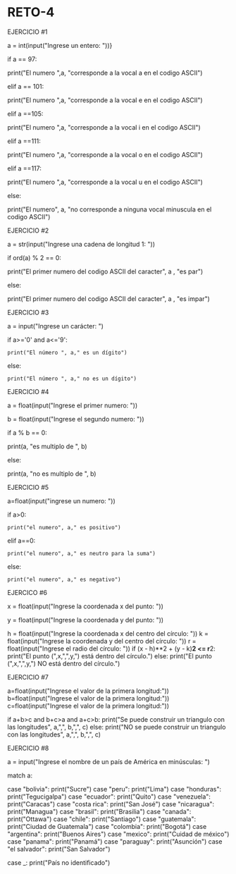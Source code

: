 # RETO-4

EJERCICIO #1

a = int(input("Ingrese un entero: "))}

if a == 97:

  print("El numero ",a, "corresponde a la vocal a en el codigo ASCII")
  
elif a == 101:

  print("El numero ",a, "corresponde a la vocal e en el codigo ASCII")
  
elif a ==105:

  print("El numero ",a, "corresponde a la vocal i en el codigo ASCII")
  
elif a ==111:

  print("El numero ",a, "corresponde a la vocal o en el codigo ASCII")

elif a ==117:

  print("El numero ",a, "corresponde a la vocal u en el codigo ASCII")
  
else:

  print("El numero", a, "no corresponde a ninguna vocal minuscula en el codigo ASCII")



EJERCICIO #2

a = str(input("Ingrese una cadena de longitud 1: "))

if ord(a) % 2 == 0:

  print("El primer numero del codigo ASCII del caracter", a , "es par")
  
else:

  print("El primer numero del codigo ASCII del caracter", a , "es impar")



EJERCICIO #3

a = input("Ingrese un carácter: ")

if a>='0' and a<='9':

    print("El número ", a," es un dígito")
    
else:

    print("El número ", a," no es un dígito")



EJERCICIO #4

a = float(input("Ingrese el primer numero: "))

b = float(input("Ingrese el segundo numero: "))

if a % b == 0:

  print(a, "es multiplo de ", b)
  
else:

  print(a, "no es multiplo de ", b)



EJERCICIO #5

a=float(input("ingrese un numero: "))

if a>0:

    print("el numero", a," es positivo")
elif a==0:

    print("el numero", a," es neutro para la suma")
else:

    print("el numero", a," es negativo")



EJERCICO #6

x = float(input("Ingrese la coordenada x del punto: "))

y = float(input("Ingrese la coordenada y del punto: "))

h = float(input("Ingrese la coordenada x del centro del círculo: "))
k = float(input("Ingrese la coordenada y del centro del círculo: "))
r = float(input("Ingrese el radio del círculo: "))
if (x - h)**2 + (y - k)**2 <= r**2:
    print("El punto (",x,",",y,") está dentro del círculo.")
else:
    print("El punto (",x,",",y,") NO está dentro del círculo.")




EJERCICIO #7

a=float(input("Ingrese el valor de la primera longitud:"))
b=float(input("Ingrese el valor de la primera longitud:"))
c=float(input("Ingrese el valor de la primera longitud:"))

if a+b>c and b+c>a and a+c>b:
    print("Se puede construir un triangulo con las longitudes", a,",", b,",", c)
else:
    print("NO se puede construir un triangulo con las longitudes", a,",", b,",", c)




EJERCICIO #8

a = input("Ingrese el nombre de un país de América en minúsculas: ")

match a:

  case "bolivia":
    print("Sucre")
  case "peru":
    print("Lima")
  case "honduras":
    print("Tegucigalpa")
  case "ecuador":
    print("Quito")
  case "venezuela":
    print("Caracas")
  case "costa rica":
    print("San José")
  case "nicaragua":
    print("Managua")
  case "brasil":
    print("Brasilia")
  case "canada":
    print("Ottawa")
  case "chile":
    print("Santiago")
  case "guatemala":
    print("Ciudad de Guatemala")
  case "colombia":
    print("Bogotá")
  case "argentina":
    print("Buenos Aires")
  case "mexico":
    print("Cuidad de méxico")
  case "panama":
    print("Panamá")
  case "paraguay":
    print("Asunción")
  case "el salvador":
    print("San Salvador")

  case _:
    print("País no identificado")
